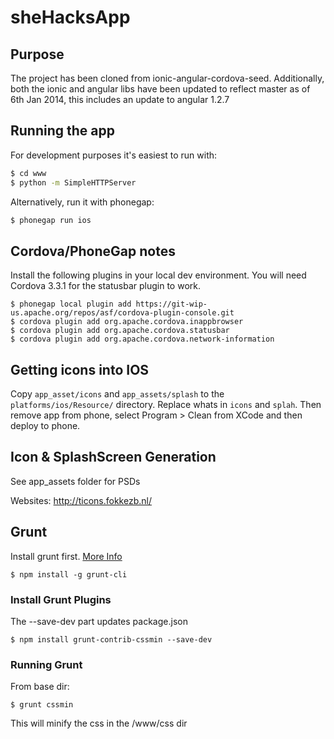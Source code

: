 sheHacksApp
==========================

## Purpose
The project has been cloned from ionic-angular-cordova-seed. Additionally, both the ionic and angular libs have been
updated to reflect master as of 6th Jan 2014, this includes an update to angular 1.2.7

## Running the app
For development purposes it's easiest to run with: 
```bash
$ cd www
$ python -m SimpleHTTPServer
```
Alternatively, run it with phonegap:
```bash
$ phonegap run ios
```

## Cordova/PhoneGap notes
Install the following plugins in your local dev environment. You will need Cordova 3.3.1 for the statusbar plugin to work.

```
$ phonegap local plugin add https://git-wip-us.apache.org/repos/asf/cordova-plugin-console.git
$ cordova plugin add org.apache.cordova.inappbrowser
$ cordova plugin add org.apache.cordova.statusbar
$ cordova plugin add org.apache.cordova.network-information
```
## Getting icons into IOS
Copy `app_asset/icons` and `app_assets/splash` to the `platforms/ios/Resource/` directory. Replace whats in `icons` and `splah`. 
Then remove app from phone, select Program > Clean from XCode and then deploy to phone.

## Icon & SplashScreen Generation
See app_assets folder for PSDs

Websites: http://ticons.fokkezb.nl/

## Grunt

Install grunt first. [More Info](http://gruntjs.com/getting-started)
```
$ npm install -g grunt-cli
```

### Install Grunt Plugins

The --save-dev part updates package.json

```
$ npm install grunt-contrib-cssmin --save-dev
```

### Running Grunt
From base dir:

```
$ grunt cssmin 
```

This will minify the css in the /www/css dir

